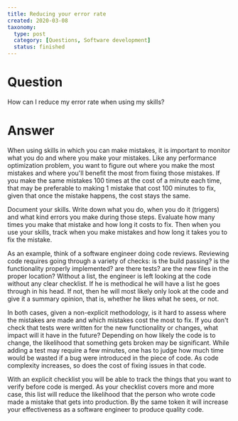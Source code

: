 ```yaml
---
title: Reducing your error rate
created: 2020-03-08
taxonomy:
  type: post
  category: [Questions, Software development]
  status: finished
---
```


# Question
How can I reduce my error rate when using my skills?

# Answer
When using skills in which you can make mistakes, it is important to monitor what you do and where you make your mistakes. Like any performance optimization problem, you want to figure out where you make the most mistakes and where you'll benefit the most from fixing those mistakes. If you make the same mistakes 100 times at the cost of a minute each time, that may be preferable to making 1 mistake that cost 100 minutes to fix, given that once the mistake happens, the cost stays the same.

Document your skills. Write down what you do, when you do it (triggers) and what kind errors you make during those steps. Evaluate how many times you make that mistake and how long it costs to fix. Then when you use your skills, track when you make mistakes and how long it takes you to fix the mistake.

As an example, think of a software engineer doing code reviews. Reviewing code requires going through a variety of checks: is the build passing? is the functionality properly implemented? are there tests? are the new files in the proper location? Without a list, the engineer is left looking at the code without any clear checklist. If he is methodical he will have a list he goes through in his head. If not, then he will most likely only look at the code and give it a summary opinion, that is, whether he likes what he sees, or not.

In both cases, given a non-explicit methodology, is it hard to assess where the mistakes are made and which mistakes cost the most to fix. If you don't check that tests were written for the new functionality or changes, what impact will it have in the future? Depending on how likely the code is to change, the likelihood that something gets broken may be significant. While adding a test may require a few minutes, one has to judge how much time would be wasted if a bug were introduced in the piece of code. As code complexity increases, so does the cost of fixing issues in that code.

With an explicit checklist you will be able to track the things that you want to verify before code is merged. As your checklist covers more and more case, this list will reduce the likelihood that the person who wrote code made a mistake that gets into production. By the same token it will increase your effectiveness as a software engineer to produce quality code.
